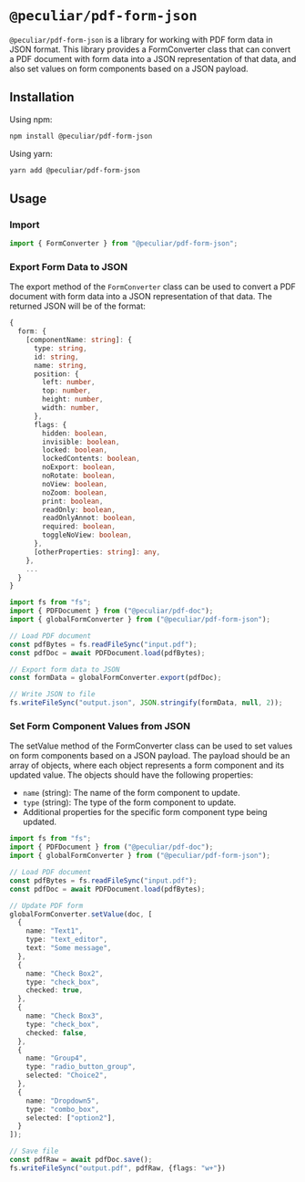 # `@peculiar/pdf-form-json`

`@peculiar/pdf-form-json` is a library for working with PDF form data in JSON format. This library provides a FormConverter class that can convert a PDF document with form data into a JSON representation of that data, and also set values on form components based on a JSON payload.

## Installation

Using npm:

```bash
npm install @peculiar/pdf-form-json
```

Using yarn:

```bash
yarn add @peculiar/pdf-form-json
```

## Usage

### Import

```typescript
import { FormConverter } from "@peculiar/pdf-form-json";
```

### Export Form Data to JSON

The export method of the `FormConverter` class can be used to convert a PDF document with form data into a JSON representation of that data. The returned JSON will be of the format:

```typescript
{
  form: {
    [componentName: string]: {
      type: string,
      id: string,
      name: string,
      position: {
        left: number,
        top: number,
        height: number,
        width: number,
      },
      flags: {
        hidden: boolean,
        invisible: boolean,
        locked: boolean,
        lockedContents: boolean,
        noExport: boolean,
        noRotate: boolean,
        noView: boolean,
        noZoom: boolean,
        print: boolean,
        readOnly: boolean,
        readOnlyAnnot: boolean,
        required: boolean,
        toggleNoView: boolean,
      },
      [otherProperties: string]: any,
    },
    ...
  }
}
```

```typescript
import fs from "fs";
import { PDFDocument } from ("@peculiar/pdf-doc");
import { globalFormConverter } from ("@peculiar/pdf-form-json");

// Load PDF document
const pdfBytes = fs.readFileSync("input.pdf");
const pdfDoc = await PDFDocument.load(pdfBytes);

// Export form data to JSON
const formData = globalFormConverter.export(pdfDoc);

// Write JSON to file
fs.writeFileSync("output.json", JSON.stringify(formData, null, 2));
```

### Set Form Component Values from JSON

The setValue method of the FormConverter class can be used to set values on form components based on a JSON payload. The payload should be an array of objects, where each object represents a form component and its updated value. The objects should have the following properties:

- `name` (string): The name of the form component to update.
- `type` (string): The type of the form component to update.
- Additional properties for the specific form component type being updated.

```typescript
import fs from "fs";
import { PDFDocument } from ("@peculiar/pdf-doc");
import { globalFormConverter } from ("@peculiar/pdf-form-json");

// Load PDF document
const pdfBytes = fs.readFileSync("input.pdf");
const pdfDoc = await PDFDocument.load(pdfBytes);

// Update PDF form
globalFormConverter.setValue(doc, [
  {
    name: "Text1",
    type: "text_editor",
    text: "Some message",
  },
  {
    name: "Check Box2",
    type: "check_box",
    checked: true,
  },
  {
    name: "Check Box3",
    type: "check_box",
    checked: false,
  },
  {
    name: "Group4",
    type: "radio_button_group",
    selected: "Choice2",
  },
  {
    name: "Dropdown5",
    type: "combo_box",
    selected: ["option2"],
  }
]);

// Save file
const pdfRaw = await pdfDoc.save();
fs.writeFileSync("output.pdf", pdfRaw, {flags: "w+"})
```
